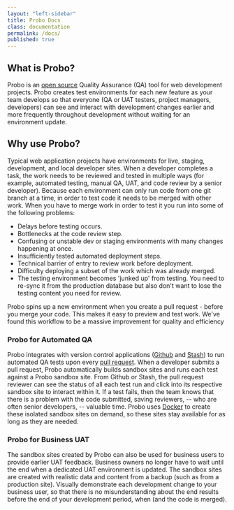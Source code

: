 ```yaml
---
layout: "left-sidebar"
title: Probo Docs
class: documentation
permalink: /docs/
published: true
---
```


## What is Probo?

Probo is an [open source](https://github.com/ProboCI/probo) Quality Assurance (QA) tool for web development projects. Probo creates test environments for each new feature as your team develops so that everyone (QA or UAT testers, project managers, developers) can see and interact with development changes earlier and more frequently throughout development without waiting for an environment update.

## Why use Probo?

Typical web application projects have environments for live, staging, development, and local developer sites. When a developer completes a task, the work needs to be reviewed and tested in multiple ways (for example, automated testing, manual QA, UAT, and code review by a senior developer). Because each environment can only run code from one git branch at a time, in order to test  code it needs to be merged with other work. When you have to merge work in order to test it you run into some of the following  problems: 

 - Delays before testing occurs.
 - Bottlenecks at the code review step.
 - Confusing or unstable dev or staging environments with many changes happening at once.
 - Insufficiently tested automated deployment steps.
 - Technical barrier of entry to review work before deployment.
 - Difficulty deploying a subset of the work which was already merged.
 - The testing environment becomes 'junked up' from testing. You need to re-sync it from the production database but also don't want to lose the testing content you need for review.

Probo spins up a new environment when you create a pull request - before you merge your code. This makes it easy to preview and test work. We've found this workflow to be a massive improvement for quality and efficiency

### Probo for Automated QA

Probo integrates with version control applications ([Github](http://github.com/) and [Stash](https://www.atlassian.com/software/stash)) to run automated QA tests upon every [pull request](http://oss-watch.ac.uk/resources/pullrequest). When a developer submits a pull request, Probo automatically builds sandbox sites and runs each test against a Probo sandbox site. From Github or Stash, the pull request reviewer can see the status of all each test run and click into its respective sandbox site to interact within it. If a test fails, then the team knows that there is a problem with the code submitted, saving reviewers, -- who are often senior developers, -- valuable time. Probo uses [Docker](https://www.docker.com/) to create these isolated sandbox sites on demand, so these sites stay available for as long as they are needed.

### Probo for Business UAT

The sandbox sites created by Probo can also be used for business users to provide earlier UAT feedback. Business owners no longer have to wait until the end when a dedicated UAT environment is updated. The sandbox sites are created with realistic data and content from a backup (such as  from a production site). Visually demonstrate each development change to your business user, so that there is no misunderstanding about the end results before the end of your development period, when (and the code is merged).

